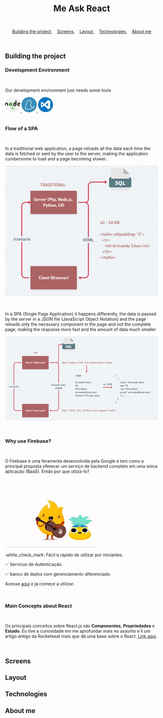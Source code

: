 <h1
  align="center"
>
  Me Ask React
</h1>

<br
/>
<p
  align="center"
>
  <a
    href="#building-the-project"
  >
    Building the project
  </a>&nbsp;&nbsp;&nbsp;
  <a
    href="#screens"
  >
    Screens
  </a>&nbsp;&nbsp;&nbsp;
  <a
    href="#Layout"
  >
    Layout
  </a>&nbsp;&nbsp;&nbsp;
  <a
    href="#Technologies"
  >
  Technologies
  </a>&nbsp;&nbsp;&nbsp;
  <a
    href="#About-me"
  >
  About me
  </a>
</p>

<br
/>

## Building the project

<h3
>
  Development Environment
</h3>
<br
/>

<p>
  Our development environment just needs some tools
</p>
<div
>
  <span>
    <a
      href="https://nodejs.org/en/"
    >
      <img
        width="50px"
        src="./screenReadme/nodejs.png"
      />
    </a>
  </span>
  <span>
    <a
      href="https://yarnpkg.com/"
    >
      <img
        width="50px"
        src="./screenReadme/yarn.png"
      />
    </a>
  </span>
  <span>
    <a
      href="https://code.visualstudio.com/"
    >
      <img
        width="50px"
        src="./screenReadme/vs-code.png"
      />
    </a>
  </span>
</div>
<br
/>

<h3
>
  Flow of a SPA
</h3>

<br
/>

<p
>
  In a traditional web application, a page reloads all the data each time the data is fetched or sent by the user to the server, making the application cumbersome to load and a page becoming slower.
</p>

<p
>
  <img
    src="./screenReadme/file01.png"
    alt="Aplicação Tradicional"
    width="550px"
  />
</p>

<br
/>
<p
>
In a SPA (Single Page Application) it happens differently, the data is passed by the server in a JSON file (JavaScript Object Notation) and the page reloads only the necessary component in the page and not the complete page, making the response more fast and the amount of data much smaller
</p>

<p
>
  <img
    src="./screenReadme/file02.png"
    alt="SPA"
    width="550px"
  />
</p>
<br
/>

<h3
>
  Why use Firebase?
</h3>

<br
/>

<p
>
  O Firebase é uma feramenta desenvolvida pela Google e tem como a principal proposta oferecer um serviço de backend completo em uma única aplicação (BaaS). Então por que utiiza-lo?

<br
/>

<img
  width="300px"
  src="./screenReadme/file03.gif"
/>
<br
/>

<p
>
  :white_check_mark: Fácil e rápido de utilizar por iniciantes.

  :white_check_mark: Servicos de Autenticação.

  :white_check_mark: banco de dados com gerenciamento diferenciado.
</p>

Acesse <a href="https://console.firebase.google.com/">aqui</a> e já começe a utilizar.

<br
/>

<h3
>
  Main Concepts about React
</h3>

<br
/>

<p
>
  Os principais conceitos sobre React.js são <strong>Componentes</strong>, <strong>Propriedades</strong> e <strong>Estado</strong>. Eu tive a curiosidade em me aprofundar mais no assunto e li um artigo antigo da Rocketseat mais que dá uma base sobre o React. <a href="https://blog.rocketseat.com.br/react-do-zero-componentizacao-propriedades-e-estado/">Link aqui</a>.
</p>

<br
/>

## Screens

## Layout

## Technologies

## About me
